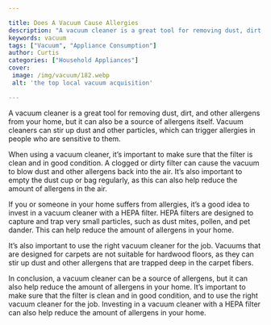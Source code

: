 ```yaml
---

title: Does A Vacuum Cause Allergies
description: "A vacuum cleaner is a great tool for removing dust, dirt, and other allergens from your home, but it can also be a source of aller...keep reading to learn"
keywords: vacuum
tags: ["Vacuum", "Appliance Consumption"]
author: Curtis
categories: ["Household Appliances"]
cover: 
 image: /img/vacuum/182.webp
 alt: 'the top local vacuum acquisition'

---
```


A vacuum cleaner is a great tool for removing dust, dirt, and other allergens from your home, but it can also be a source of allergens itself. Vacuum cleaners can stir up dust and other particles, which can trigger allergies in people who are sensitive to them.

When using a vacuum cleaner, it’s important to make sure that the filter is clean and in good condition. A clogged or dirty filter can cause the vacuum to blow dust and other allergens back into the air. It’s also important to empty the dust cup or bag regularly, as this can also help reduce the amount of allergens in the air.

If you or someone in your home suffers from allergies, it’s a good idea to invest in a vacuum cleaner with a HEPA filter. HEPA filters are designed to capture and trap very small particles, such as dust mites, pollen, and pet dander. This can help reduce the amount of allergens in your home.

It’s also important to use the right vacuum cleaner for the job. Vacuums that are designed for carpets are not suitable for hardwood floors, as they can stir up dust and other allergens that are trapped deep in the carpet fibers.

In conclusion, a vacuum cleaner can be a source of allergens, but it can also help reduce the amount of allergens in your home. It’s important to make sure that the filter is clean and in good condition, and to use the right vacuum cleaner for the job. Investing in a vacuum cleaner with a HEPA filter can also help reduce the amount of allergens in your home.
